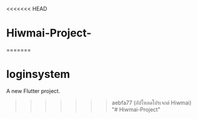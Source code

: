 <<<<<<< HEAD
# Hiwmai-Project-
=======
# loginsystem

A new Flutter project.
>>>>>>> aebfa77 (อัปโหลดโปรเจกต์ Hiwmai)
"# Hiwmai-Project" 
